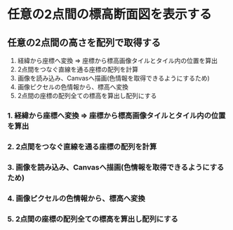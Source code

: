 # 任意の2点間の標高断面図を表示する


## 任意の2点間の高さを配列で取得する

1. 経緯から座標へ変換 ⇒ 座標から標高画像タイルとタイル内の位置を算出
1. 2点間をつなぐ直線を通る座標の配列を計算
1. 画像を読み込み、Canvasへ描画(色情報を取得できるようにするため)
1. 画像ピクセルの色情報から、標高へ変換
1. 2点間の座標の配列全ての標高を算出し配列にする


### 1. 経緯から座標へ変換 ⇒ 座標から標高画像タイルとタイル内の位置を算出
### 2. 2点間をつなぐ直線を通る座標の配列を計算
### 3. 画像を読み込み、Canvasへ描画(色情報を取得できるようにするため)
### 4. 画像ピクセルの色情報から、標高へ変換
### 5. 2点間の座標の配列全ての標高を算出し配列にする


